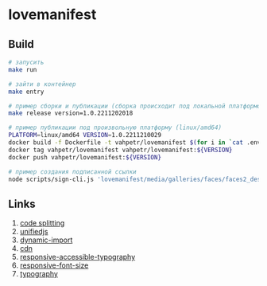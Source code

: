 # lovemanifest

## Build

```sh
# запусить
make run

# зайти в контейнер
make entry

# пример сборки и публикации (сборка происходит под локальной платформой)
make release version=1.0.2211202018

# пример публикации под произвольную платформу (linux/amd64)
PLATFORM=linux/amd64 VERSION=1.0.2211210029
docker build -f Dockerfile -t vahpetr/lovemanifest $(for i in `cat .env`; do out+="--build-arg $i " ; done; echo $out;out="") . --progress=plain --platform ${PLATFORM}
docker tag vahpetr/lovemanifest vahpetr/lovemanifest:${VERSION}
docker push vahpetr/lovemanifest:${VERSION}

# пример создания подписанной ссылки
node scripts/sign-cli.js 'lovemanifest/media/galleries/faces/faces2_desk.jpg' '/wm:0.3:soea:16:16:0.15'
```

## Links

1. [code splitting](https://nextjs.org/docs/migrating/from-react-router#code-splitting)
2. [unifiedjs](https://unifiedjs.com/learn/)
3. [dynamic-import](https://nextjs.org/docs/advanced-features/dynamic-import)
4. [cdn](https://imgix.com/)
5. [responsive-accessible-typography](https://blog.eleven-labs.com/en/responsive-accessible-typography/)
6. [responsive-font-size](https://matthewjamestaylor.com/responsive-font-size)
7. [typography](https://web.dev/learn/design/typography/)
